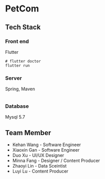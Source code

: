 # PetCom


## Tech Stack

### Front end
Flutter

```
# flutter doctor
flutter run
```
### Server
Spring, Maven
```
```

### Database

Mysql 5.7


## Team Member

- Kehan Wang - Software Engineer
- Xiaoxin Gan - Software Engineer
- Duo Xu - UI/UX Designer
- Minna Fang - Designer / Content Producer
- Zhaoyi Lin - Data Sceintist
- Luyi Lu - Content Producer
